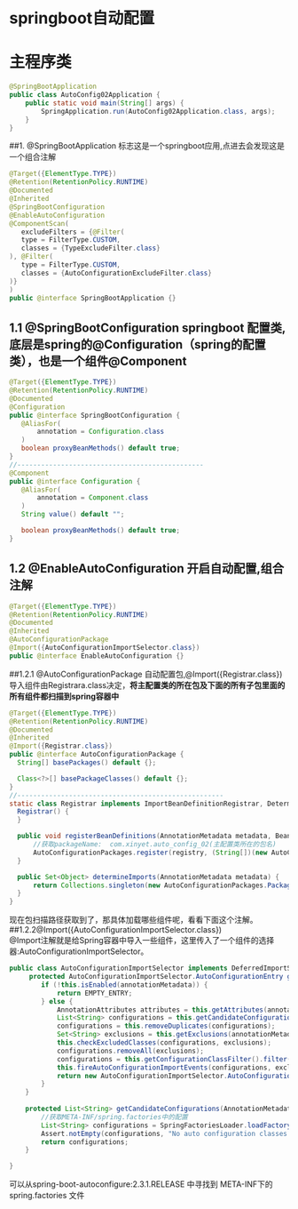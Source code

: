 # springboot自动配置

# 主程序类
```java
@SpringBootApplication
public class AutoConfig02Application {
    public static void main(String[] args) {
        SpringApplication.run(AutoConfig02Application.class, args);
    }
}
```


 ##1. @SpringBootApplication 标志这是一个springboot应用,点进去会发现这是一个组合注解
 ```java
@Target({ElementType.TYPE})
@Retention(RetentionPolicy.RUNTIME)
@Documented
@Inherited
@SpringBootConfiguration
@EnableAutoConfiguration
@ComponentScan(
    excludeFilters = {@Filter(
    type = FilterType.CUSTOM,
    classes = {TypeExcludeFilter.class}
), @Filter(
    type = FilterType.CUSTOM,
    classes = {AutoConfigurationExcludeFilter.class}
)}
)
public @interface SpringBootApplication {}
```
 ## 1.1 @SpringBootConfiguration springboot 配置类,底层是spring的@Configuration（spring的配置类），也是一个组件@Component
 ```java
@Target({ElementType.TYPE})
@Retention(RetentionPolicy.RUNTIME)
@Documented
@Configuration
public @interface SpringBootConfiguration {
    @AliasFor(
        annotation = Configuration.class
    )
    boolean proxyBeanMethods() default true;
}
//-----------------------------------------------
@Component
public @interface Configuration {
    @AliasFor(
        annotation = Component.class
    )
    String value() default "";

    boolean proxyBeanMethods() default true;
}
```
  ## 1.2 @EnableAutoConfiguration 开启自动配置,组合注解
```java
@Target({ElementType.TYPE})
@Retention(RetentionPolicy.RUNTIME)
@Documented
@Inherited
@AutoConfigurationPackage
@Import({AutoConfigurationImportSelector.class})
public @interface EnableAutoConfiguration {}
```
  ##1.2.1 @AutoConfigurationPackage 自动配置包,@Import({Registrar.class})导入组件由Registrara.class决定，**将主配置类的所在包及下面的所有子包里面的所有组件都扫描到spring容器中**
  ```java
@Target({ElementType.TYPE})
@Retention(RetentionPolicy.RUNTIME)
@Documented
@Inherited
@Import({Registrar.class})
public @interface AutoConfigurationPackage {
    String[] basePackages() default {};

    Class<?>[] basePackageClasses() default {};
}
//----------------------------------------------------
static class Registrar implements ImportBeanDefinitionRegistrar, DeterminableImports {
    Registrar() {
    }

    public void registerBeanDefinitions(AnnotationMetadata metadata, BeanDefinitionRegistry registry) {
        //获取packageName:  com.xinyet.auto_config_02(主配置类所在的包名)
        AutoConfigurationPackages.register(registry, (String[])(new AutoConfigurationPackages.PackageImports(metadata)).getPackageNames().toArray(new String[0]));
    }

    public Set<Object> determineImports(AnnotationMetadata metadata) {
        return Collections.singleton(new AutoConfigurationPackages.PackageImports(metadata));
    }
}
```
现在包扫描路径获取到了，那具体加载哪些组件呢，看看下面这个注解。
##1.2.2@Import({AutoConfigurationImportSelector.class})  
@Import注解就是给Spring容器中导入一些组件，这里传入了一个组件的选择器:AutoConfigurationImportSelector。
```java
public class AutoConfigurationImportSelector implements DeferredImportSelector, BeanClassLoaderAware, ResourceLoaderAware, BeanFactoryAware, EnvironmentAware, Ordered {
     protected AutoConfigurationImportSelector.AutoConfigurationEntry getAutoConfigurationEntry(AnnotationMetadata annotationMetadata) {
        if (!this.isEnabled(annotationMetadata)) {
            return EMPTY_ENTRY;
        } else {
            AnnotationAttributes attributes = this.getAttributes(annotationMetadata);
            List<String> configurations = this.getCandidateConfigurations(annotationMetadata, attributes);//获取类路径下的配置文件的方法
            configurations = this.removeDuplicates(configurations);
            Set<String> exclusions = this.getExclusions(annotationMetadata, attributes);
            this.checkExcludedClasses(configurations, exclusions);
            configurations.removeAll(exclusions);
            configurations = this.getConfigurationClassFilter().filter(configurations);
            this.fireAutoConfigurationImportEvents(configurations, exclusions);
            return new AutoConfigurationImportSelector.AutoConfigurationEntry(configurations, exclusions);
        }
    }
    
    protected List<String> getCandidateConfigurations(AnnotationMetadata metadata, AnnotationAttributes attributes) {
        //获取META-INF/spring.factories中的配置
        List<String> configurations = SpringFactoriesLoader.loadFactoryNames(this.getSpringFactoriesLoaderFactoryClass(), this.getBeanClassLoader());
        Assert.notEmpty(configurations, "No auto configuration classes found in META-INF/spring.factories. If you are using a custom packaging, make sure that file is correct.");
        return configurations;
    }

}
```
 可以从spring-boot-autoconfigure:2.3.1.RELEASE 中寻找到 META-INF下的 spring.factories 文件 
 
